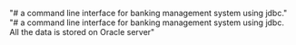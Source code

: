 "# a command line interface for banking management system using jdbc." 
"# a command line interface for banking management system using jdbc. All the data is stored on Oracle server" 
